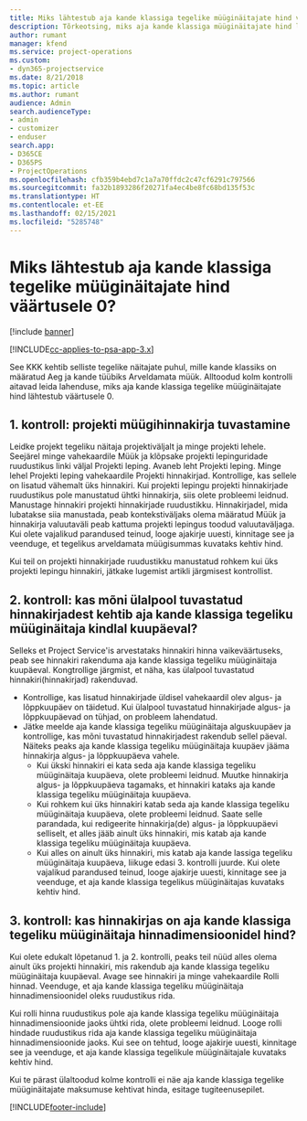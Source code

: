 ```yaml
---
title: Miks lähtestub aja kande klassiga tegelike müüginäitajate hind väärtusele 0?
description: Tõrkeotsing, miks aja kande klassiga müüginäitajate hind lähtestub väärtusele 0.
author: rumant
manager: kfend
ms.service: project-operations
ms.custom:
- dyn365-projectservice
ms.date: 8/21/2018
ms.topic: article
ms.author: rumant
audience: Admin
search.audienceType:
- admin
- customizer
- enduser
search.app:
- D365CE
- D365PS
- ProjectOperations
ms.openlocfilehash: cfb359b4ebd7c1a7a70ffdc2c47cf6291c797566
ms.sourcegitcommit: fa32b1893286f20271fa4ec4be8fc68bd135f53c
ms.translationtype: HT
ms.contentlocale: et-EE
ms.lasthandoff: 02/15/2021
ms.locfileid: "5285748"
---
```

# <a name="why-is-price-defaulting-to-zero-on-time-sales-actuals"></a>Miks lähtestub aja kande klassiga tegelike müüginäitajate hind väärtusele 0?

[!include [banner](../includes/psa-now-project-operations.md)]

[!INCLUDE[cc-applies-to-psa-app-3.x](../includes/cc-applies-to-psa-app-3x.md)]

See KKK kehtib selliste tegelike näitajate puhul, mille kande klassiks on määratud Aeg ja kande tüübiks Arveldamata müük. Alltoodud kolm kontrolli aitavad leida lahenduse, miks aja kande klassiga tegelike müüginäitajate hind lähtestub väärtusele 0.

## <a name="check-1-identify-the-sales-price-list-for-the-project"></a>1. kontroll: projekti müügihinnakirja tuvastamine

Leidke projekt tegeliku näitaja projektiväljalt ja minge projekti lehele. Seejärel minge vahekaardile Müük ja klõpsake projekti lepinguridade ruudustikus linki väljal Projekti leping. Avaneb leht Projekti leping. Minge lehel Projekti leping vahekaardile Projekti hinnakirjad. Kontrollige, kas sellele on lisatud vähemalt üks hinnakiri. Kui projekti lepingu projekti hinnakirjade ruudustikus pole manustatud ühtki hinnakirja, siis olete probleemi leidnud. Manustage hinnakiri projekti hinnakirjade ruudustikku. Hinnakirjadel, mida lubatakse siia manustada, peab kontekstiväljaks olema määratud Müük ja hinnakirja valuutaväli peab kattuma projekti lepingus toodud valuutaväljaga. Kui olete vajalikud parandused teinud, looge ajakirje uuesti, kinnitage see ja veenduge, et tegelikus arveldamata müügisummas kuvataks kehtiv hind. 

Kui teil on projekti hinnakirjade ruudustikku manustatud rohkem kui üks projekti lepingu hinnakiri, jätkake lugemist artikli järgmisest kontrollist.

## <a name="check-2-are-any-of-the-price-lists-identified-above-valid-for-the-specific-date-of-the-time-sales-actual"></a>2. kontroll: kas mõni ülalpool tuvastatud hinnakirjadest kehtib aja kande klassiga tegeliku müüginäitaja kindlal kuupäeval?

Selleks et Project Service'is arvestataks hinnakiri hinna vaikeväärtuseks, peab see hinnakiri rakenduma aja kande klassiga tegeliku müüginäitaja kuupäeval. Kongtrollige järgmist, et näha, kas ülalpool tuvastatud hinnakiri(hinnakirjad) rakenduvad.
- Kontrollige, kas lisatud hinnakirjade üldisel vahekaardil olev algus- ja lõppkuupäev on täidetud. Kui ülalpool tuvastatud hinnakirjade algus- ja lõppkuupäevad on tühjad, on probleem lahendatud. 
- Jätke meelde aja kande klassiga tegeliku müüginäitaja alguskuupäev ja kontrollige, kas mõni tuvastatud hinnakirjadest rakendub sellel päeval. Näiteks peaks aja kande klassiga tegeliku müüginäitaja kuupäev jääma hinnakirja algus- ja lõppkuupäeva vahele. 
    - Kui ükski hinnakiri ei kata seda aja kande klassiga tegeliku müüginäitaja kuupäeva, olete probleemi leidnud. Muutke hinnakirja algus- ja lõppkuupäeva tagamaks, et hinnakiri kataks aja kande klassiga tegeliku müüginäitaja kuupäeva. 
    - Kui rohkem kui üks hinnakiri katab seda aja kande klassiga tegeliku müüginäitaja kuupäeva, olete probleemi leidnud. Saate selle parandada, kui redigeerite hinnakirja(de) algus- ja lõppkuupäevi selliselt, et alles jääb ainult üks hinnakiri, mis katab aja kande klassiga tegeliku müüginäitaja kuupäeva. 
    - Kui alles on ainult üks hinnakiri, mis katab aja kande lassiga tegeliku müüginäitaja kuupäeva, liikuge edasi 3. kontrolli juurde.
Kui olete vajalikud parandused teinud, looge ajakirje uuesti, kinnitage see ja veenduge, et aja kande klassiga tegelikus müüginäitajas kuvataks kehtiv hind.

## <a name="check-3-is-there-a-price-in-the-price-list-for-the-pricing-dimensions-on-the-time-sales-actual"></a>3. kontroll: kas hinnakirjas on aja kande klassiga tegeliku müüginäitaja hinnadimensioonidel hind?

Kui olete edukalt lõpetanud 1. ja 2. kontrolli, peaks teil nüüd alles olema ainult üks projekti hinnakiri, mis rakendub aja kande klassiga tegeliku müüginäitaja kuupäeval. Avage see hinnakiri ja minge vahekaardile Rolli hinnad. Veenduge, et aja kande klassiga tegeliku müüginäitaja hinnadimensioonidel oleks ruudustikus rida.

Kui rolli hinna ruudustikus pole aja kande klassiga tegeliku müüginäitaja hinnadimensioonide jaoks ühtki rida, olete probleemi leidnud. Looge rolli hindade ruudustikus rida aja kande klassiga tegeliku müüginäitaja hinnadimensioonide jaoks. Kui see on tehtud, looge ajakirje uuesti, kinnitage see ja veenduge, et aja kande klassiga tegelikule müüginäitajale kuvataks kehtiv hind.

Kui te pärast ülaltoodud kolme kontrolli ei näe aja kande klassiga tegelike müüginäitajate maksumuse kehtivat hinda, esitage tugiteenusepilet. 



[!INCLUDE[footer-include](../includes/footer-banner.md)]